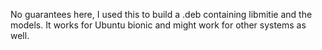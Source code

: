 No guarantees here, I used this to build a .deb containing libmitie and the models.  It works for Ubuntu bionic and might work for other systems as well.
